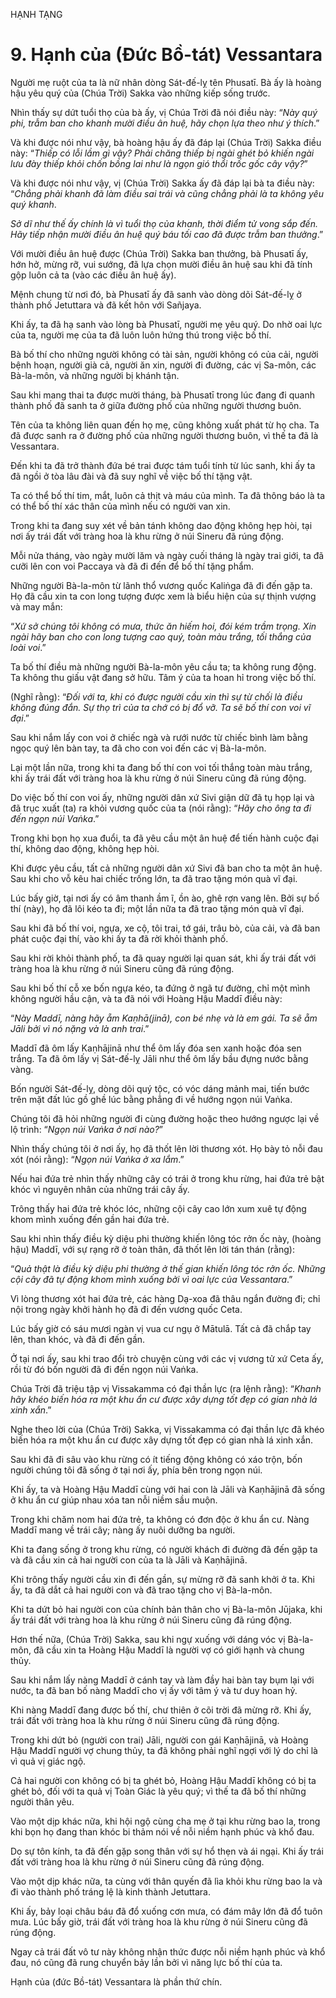 HẠNH TẠNG

# 9. Hạnh của (Đức Bồ-tát) Vessantara

Người mẹ ruột của ta là nữ nhân dòng Sát-đế-lỵ tên Phusatī. Bà ấy là hoàng hậu yêu quý của (Chúa Trời) Sakka vào những kiếp sống trước.

Nhìn thấy sự dứt tuổi thọ của bà ấy, vị Chúa Trời đã nói điều này: “_Này quý phi, trẫm ban cho khanh mười điều ân huệ, hãy chọn lựa theo như ý thích_.”

Và khi được nói như vậy, bà hoàng hậu ấy đã đáp lại (Chúa Trời) Sakka điều này: “_Thiếp có lỗi lầm gì vậy? Phải chăng thiếp bị ngài ghét bỏ khiến ngài lưu đày thiếp khỏi chốn bồng lai như là ngọn gió thổi trốc gốc cây vậy?_”

Và khi được nói như vậy, vị (Chúa Trời) Sakka ấy đã đáp lại bà ta điều này: “_Chẳng phải khanh đã làm điều sai trái và cũng chẳng phải là ta không yêu quý khanh_.

_Sở dĩ như thế ấy chính là vì tuổi thọ của khanh, thời điểm tử vong sắp đến. Hãy tiếp nhận mười điều ân huệ quý báu tối cao đã được trẫm ban thưởng_.”

Với mười điều ân huệ được (Chúa Trời) Sakka ban thưởng, bà Phusatī ấy, hớn hở, mừng rỡ, vui sướng, đã lựa chọn mười điều ân huệ sau khi đã tính gộp luôn cả ta (vào các điều ân huệ ấy).

Mệnh chung từ nơi đó, bà Phusatī ấy đã sanh vào dòng dõi Sát-đế-lỵ ở thành phố Jetuttara và đã kết hôn với Sañjaya.

Khi ấy, ta đã hạ sanh vào lòng bà Phusatī, người mẹ yêu quý. Do nhờ oai lực của ta, người mẹ của ta đã luôn luôn hứng thú trong việc bố thí.

Bà bố thí cho những người không có tài sản, người không có của cải, người bệnh hoạn, người già cả, người ăn xin, người đi đường, các vị Sa-môn, các Bà-la-môn, và những người bị khánh tận.

Sau khi mang thai ta được mười tháng, bà Phusatī trong lúc đang đi quanh thành phố đã sanh ta ở giữa đường phố của những người thương buôn.

Tên của ta không liên quan đến họ mẹ, cũng không xuất phát từ họ cha. Ta đã được sanh ra ở đường phố của những người thương buôn, vì thế ta đã là Vessantara.

Đến khi ta đã trở thành đứa bé trai được tám tuổi tính từ lúc sanh, khi ấy ta đã ngồi ở tòa lâu đài và đã suy nghĩ về việc bố thí tặng vật.

Ta có thể bố thí tim, mắt, luôn cả thịt và máu của mình. Ta đã thông báo là ta có thể bố thí xác thân của mình nếu có người van xin.

Trong khi ta đang suy xét về bản tánh không dao động không hẹp hòi, tại nơi ấy trái đất với tràng hoa là khu rừng ở núi Sineru đã rúng động.

Mỗi nửa tháng, vào ngày mười lăm và ngày cuối tháng là ngày trai giới, ta đã cưỡi lên con voi Paccaya và đã đi đến để bố thí tặng phẩm.

Những người Bà-la-môn từ lãnh thổ vương quốc Kaliṅga đã đi đến gặp ta. Họ đã cầu xin ta con long tượng được xem là biểu hiện của sự thịnh vượng và may mắn:

“_Xứ sở chúng tôi không có mưa, thức ăn hiếm hoi, đói kém trầm trọng. Xin ngài hãy ban cho con long tượng cao quý, toàn màu trắng, tối thắng của loài voi_.”

Ta bố thí điều mà những người Bà-la-môn yêu cầu ta; ta không rung động. Ta không thu giấu vật đang sở hữu. Tâm ý của ta hoan hỉ trong việc bố thí.

(Nghĩ rằng): “_Đối với ta, khi có được người cầu xin thì sự từ chối là điều không đúng đắn. Sự thọ trì của ta chớ có bị đổ vỡ. Ta sẽ bố thí con voi vĩ đại_.”

Sau khi nắm lấy con voi ở chiếc ngà và rưới nước từ chiếc bình làm bằng ngọc quý lên bàn tay, ta đã cho con voi đến các vị Bà-la-môn.

Lại một lần nữa, trong khi ta đang bố thí con voi tối thắng toàn màu trắng, khi ấy trái đất với tràng hoa là khu rừng ở núi Sineru cũng đã rúng động.

Do việc bố thí con voi ấy, những người dân xứ Sivi giận dữ đã tụ họp lại và đã trục xuất (ta) ra khỏi vương quốc của ta (nói rằng): “_Hãy cho ông ta đi đến ngọn núi Vaṅka_.”

Trong khi bọn họ xua đuổi, ta đã yêu cầu một ân huệ để tiến hành cuộc đại thí, không dao động, không hẹp hòi.

Khi được yêu cầu, tất cả những người dân xứ Sivi đã ban cho ta một ân huệ. Sau khi cho vỗ kêu hai chiếc trống lớn, ta đã trao tặng món quà vĩ đại.

Lúc bấy giờ, tại nơi ấy có âm thanh ầm ĩ, ồn ào, ghê rợn vang lên. Bởi sự bố thí (này), họ đã lôi kéo ta đi; một lần nữa ta đã trao tặng món quà vĩ đại.

Sau khi đã bố thí voi, ngựa, xe cộ, tôi trai, tớ gái, trâu bò, của cải, và đã ban phát cuộc đại thí, vào khi ấy ta đã rời khỏi thành phố.

Sau khi rời khỏi thành phố, ta đã quay người lại quan sát, khi ấy trái đất với tràng hoa là khu rừng ở núi Sineru cũng đã rúng động.

Sau khi bố thí cỗ xe bốn ngựa kéo, ta đứng ở ngã tư đường, chỉ một mình không người hầu cận, và ta đã nói với Hoàng Hậu Maddī điều này:

“_Này Maddī, nàng hãy ẵm Kaṇhā(jinā), con bé nhẹ và là em gái. Ta sẽ ẵm Jāli bởi vì nó nặng và là anh trai_.”

Maddī đã ôm lấy Kaṇhājinā như thể ôm lấy đóa sen xanh hoặc đóa sen trắng. Ta đã ôm lấy vị Sát-đế-lỵ Jāli như thể ôm lấy bầu đựng nước bằng vàng.

Bốn người Sát-đế-lỵ, dòng dõi quý tộc, có vóc dáng mảnh mai, tiến bước trên mặt đất lúc gồ ghề lúc bằng phẳng đi về hướng ngọn núi Vaṅka.

Chúng tôi đã hỏi những người đi cùng đường hoặc theo hướng ngược lại về lộ trình: “_Ngọn núi Vaṅka ở nơi nào?_”

Nhìn thấy chúng tôi ở nơi ấy, họ đã thốt lên lời thương xót. Họ bày tỏ nỗi đau xót (nói rằng): “_Ngọn núi Vaṅka ở xa lắm_.”

Nếu hai đứa trẻ nhìn thấy những cây có trái ở trong khu rừng, hai đứa trẻ bật khóc vì nguyên nhân của những trái cây ấy.

Trông thấy hai đứa trẻ khóc lóc, những cội cây cao lớn xum xuê tự động khom mình xuống đến gần hai đứa trẻ.

Sau khi nhìn thấy điều kỳ diệu phi thường khiến lông tóc rởn ốc này, (hoàng hậu) Maddī, với sự rạng rỡ ở toàn thân, đã thốt lên lời tán thán (rằng):

“_Quả thật là điều kỳ diệu phi thường ở thế gian khiến lông tóc rởn ốc. Những cội cây đã tự động khom mình xuống bởi vì oai lực của Vessantara_.”

Vì lòng thương xót hai đứa trẻ, các hàng Dạ-xoa đã thâu ngắn đường đi; chỉ nội trong ngày khởi hành họ đã đi đến vương quốc Ceta.

Lúc bấy giờ có sáu mươi ngàn vị vua cư ngụ ở Mātulā. Tất cả đã chắp tay lên, than khóc, và đã đi đến gần.

Ở tại nơi ấy, sau khi trao đổi trò chuyện cùng với các vị vương tử xứ Ceta ấy, rồi từ đó bốn người đã đi đến ngọn núi Vaṅka.

Chúa Trời đã triệu tập vị Vissakamma có đại thần lực (ra lệnh rằng): “_Khanh hãy khéo biến hóa ra một khu ẩn cư được xây dựng tốt đẹp có gian nhà lá xinh xắn_.”

Nghe theo lời của (Chúa Trời) Sakka, vị Vissakamma có đại thần lực đã khéo biến hóa ra một khu ẩn cư được xây dựng tốt đẹp có gian nhà lá xinh xắn.

Sau khi đã đi sâu vào khu rừng có ít tiếng động không có xáo trộn, bốn người chúng tôi đã sống ở tại nơi ấy, phía bên trong ngọn núi.

Khi ấy, ta và Hoàng Hậu Maddī cùng với hai con là Jāli và Kaṇhājinā đã sống ở khu ẩn cư giúp nhau xóa tan nỗi niềm sầu muộn.

Trong khi chăm nom hai đứa trẻ, ta không có đơn độc ở khu ẩn cư. Nàng Maddī mang về trái cây; nàng ấy nuôi dưỡng ba người.

Khi ta đang sống ở trong khu rừng, có người khách đi đường đã đến gặp ta và đã cầu xin cả hai người con của ta là Jāli và Kaṇhājinā.

Khi trông thấy người cầu xin đi đến gần, sự mừng rỡ đã sanh khởi ở ta. Khi ấy, ta đã dắt cả hai người con và đã trao tặng cho vị Bà-la-môn.

Khi ta dứt bỏ hai người con của chính bản thân cho vị Bà-la-môn Jūjaka, khi ấy trái đất với tràng hoa là khu rừng ở núi Sineru cũng đã rúng động.

Hơn thế nữa, (Chúa Trời) Sakka, sau khi ngự xuống với dáng vóc vị Bà-la-môn, đã cầu xin ta Hoàng Hậu Maddī là người vợ có giới hạnh và chung thủy.

Sau khi nắm lấy nàng Maddī ở cánh tay và làm đầy hai bàn tay bụm lại với nước, ta đã ban bố nàng Maddī cho vị ấy với tâm ý và tư duy hoan hỷ.

Khi nàng Maddī đang được bố thí, chư thiên ở cõi trời đã mừng rỡ. Khi ấy, trái đất với tràng hoa là khu rừng ở núi Sineru cũng đã rúng động.

Trong khi dứt bỏ (người con trai) Jāli, người con gái Kaṇhājinā, và Hoàng Hậu Maddī người vợ chung thủy, ta đã không phải nghĩ ngợi với lý do chỉ là vì quả vị giác ngộ.

Cả hai người con không có bị ta ghét bỏ, Hoàng Hậu Maddī không có bị ta ghét bỏ, đối với ta quả vị Toàn Giác là yêu quý; vì thế ta đã bố thí những người thân yêu.

Vào một dịp khác nữa, khi hội ngộ cùng cha mẹ ở tại khu rừng bao la, trong khi bọn họ đang than khóc bi thảm nói về nỗi niềm hạnh phúc và khổ đau.

Do sự tôn kính, ta đã đến gặp song thân với sự hổ thẹn và ái ngại. Khi ấy trái đất với tràng hoa là khu rừng ở núi Sineru cũng đã rúng động.

Vào một dịp khác nữa, ta cùng với thân quyến đã lìa khỏi khu rừng bao la và đi vào thành phố tráng lệ là kinh thành Jetuttara.

Khi ấy, bảy loại châu báu đã đổ xuống cơn mưa, có đám mây lớn đã đổ tuôn mưa. Lúc bấy giờ, trái đất với tràng hoa là khu rừng ở núi Sineru cũng đã rúng động.

Ngay cả trái đất vô tư này không nhận thức được nỗi niềm hạnh phúc và khổ đau, nó cũng đã rung chuyển bảy lần bởi vì năng lực bố thí của ta.

Hạnh của (đức Bồ-tát) Vessantara là phần thứ chín.
